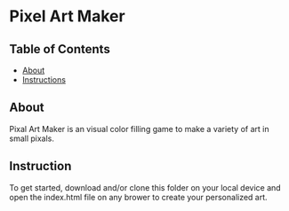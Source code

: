 # Pixel Art Maker
## Table of Contents

* [About](#About)
* [Instructions](#instructions)

## About
Pixal Art Maker is an visual color filling game to make a variety of art in small pixals. 

## Instruction

To get started, download and/or clone this folder on your local device and open the index.html file on any brower to create your  personalized art.
